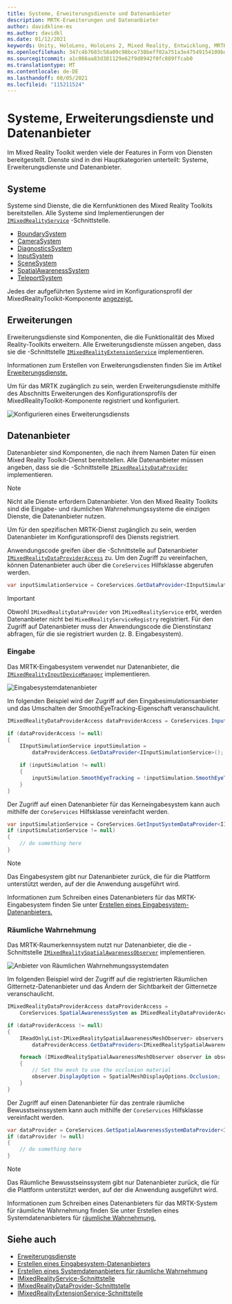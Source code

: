 ```yaml
---
title: Systeme, Erweiterungsdienste und Datenanbieter
description: MRTK-Erweiterungen und Datenanbieter
author: davidkline-ms
ms.author: davidkl
ms.date: 01/12/2021
keywords: Unity, HoloLens, HoloLens 2, Mixed Reality, Entwicklung, MRTK, Systemerweiterungen,
ms.openlocfilehash: 347c4b7603c58a09c98bce738beff02a751a3e47549154109bd2b661ba13e9a6
ms.sourcegitcommit: a1c086aa83d381129e62f9d8942f0fc889ffcab0
ms.translationtype: MT
ms.contentlocale: de-DE
ms.lasthandoff: 08/05/2021
ms.locfileid: "115211524"
---
```

# <a name="systems-extension-services-and-data-providers"></a>Systeme, Erweiterungsdienste und Datenanbieter

Im Mixed Reality Toolkit werden viele der Features in Form von Diensten bereitgestellt. Dienste sind in drei Hauptkategorien unterteilt: Systeme, Erweiterungsdienste und Datenanbieter.

## <a name="systems"></a>Systeme

Systeme sind Dienste, die die Kernfunktionen des Mixed Reality Toolkits bereitstellen. Alle Systeme sind Implementierungen der [`IMixedRealityService`](xref:Microsoft.MixedReality.Toolkit.IMixedRealityService) -Schnittstelle.

- [BoundarySystem](../features/boundary/boundary-system-getting-started.md)
- [CameraSystem](../features/camera-system/camera-system-overview.md)
- [DiagnosticsSystem](../features/diagnostics/diagnostics-system-getting-started.md)
- [InputSystem](../features/input/overview.md)
- [SceneSystem](../features/scene-system/scene-system-getting-started.md)
- [SpatialAwarenessSystem](../features/spatial-awareness/spatial-awareness-getting-started.md)
- [TeleportSystem](../features/teleport-system/teleport-system.md)

Jedes der aufgeführten Systeme wird im Konfigurationsprofil der MixedRealityToolkit-Komponente [angezeigt.](../features/profiles/profiles.md)

## <a name="extensions"></a>Erweiterungen

Erweiterungsdienste sind Komponenten, die die Funktionalität des Mixed Reality-Toolkits erweitern. Alle Erweiterungsdienste müssen angeben, dass sie die -Schnittstelle [`IMixedRealityExtensionService`](xref:Microsoft.MixedReality.Toolkit.IMixedRealityExtensionService) implementieren.

Informationen zum Erstellen von Erweiterungsdiensten finden Sie im Artikel [Erweiterungsdienste.](../features/extensions/extension-services.md)

Um für das MRTK zugänglich zu sein, werden Erweiterungsdienste mithilfe des Abschnitts Erweiterungen des Konfigurationsprofils der MixedRealityToolkit-Komponente registriert und konfiguriert.

![Konfigurieren eines Erweiterungsdiensts](../features/images/profiles/ConfiguredExtensionService.png)

## <a name="data-providers"></a>Datenanbieter

Datenanbieter sind Komponenten, die nach ihrem Namen Daten für einen Mixed Reality Toolkit-Dienst bereitstellen. Alle Datenanbieter müssen angeben, dass sie die -Schnittstelle [`IMixedRealityDataProvider`](xref:Microsoft.MixedReality.Toolkit.IMixedRealityDataProvider) implementieren.

> [!NOTE]
> Nicht alle Dienste erfordern Datenanbieter. Von den Mixed Reality Toolkits sind die Eingabe- und räumlichen Wahrnehmungssysteme die einzigen Dienste, die Datenanbieter nutzen.

Um für den spezifischen MRTK-Dienst zugänglich zu sein, werden Datenanbieter im Konfigurationsprofil des Diensts registriert.

Anwendungscode greifen über die -Schnittstelle auf Datenanbieter [`IMixedRealityDataProviderAccess`](xref:Microsoft.MixedReality.Toolkit.IMixedRealityDataProviderAccess) zu. Um den Zugriff zu vereinfachen, können Datenanbieter auch über die `CoreServices` Hilfsklasse abgerufen werden.

```c#
var inputSimulationService = CoreServices.GetDataProvider<IInputSimulationService>(CoreServices.InputSystem);
```

> [!IMPORTANT]
> Obwohl `IMixedRealityDataProvider` von `IMixedRealityService` erbt, werden Datenanbieter nicht bei `MixedRealityServiceRegistry` registriert. Für den Zugriff auf Datenanbieter muss der Anwendungscode die Dienstinstanz abfragen, für die sie registriert wurden (z. B. Eingabesystem).

### <a name="input"></a>Eingabe

Das MRTK-Eingabesystem verwendet nur Datenanbieter, die [`IMixedRealityInputDeviceManager`](xref:Microsoft.MixedReality.Toolkit.Input.IMixedRealityInputDeviceManager) implementieren.

![Eingabesystemdatenanbieter](../features/images/input/RegisteredServiceProviders.PNG)

Im folgenden Beispiel wird der Zugriff auf den Eingabesimulationsanbieter und das Umschalten der SmoothEyeTracking-Eigenschaft veranschaulicht.

```c#
IMixedRealityDataProviderAccess dataProviderAccess = CoreServices.InputSystem as IMixedRealityDataProviderAccess;

if (dataProviderAccess != null)
{
    IInputSimulationService inputSimulation =
        dataProviderAccess.GetDataProvider<IInputSimulationService>();

    if (inputSimulation != null)
    {
        inputSimulation.SmoothEyeTracking = !inputSimulation.SmoothEyeTracking;
    }
}
```

Der Zugriff auf einen Datenanbieter für das Kerneingabesystem kann auch mithilfe der `CoreServices` Hilfsklasse vereinfacht werden.

```c#
var inputSimulationService = CoreServices.GetInputSystemDataProvider<IInputSimulationService>();
if (inputSimulationService != null)
{
    // do something here
}
```

> [!NOTE]
> Das Eingabesystem gibt nur Datenanbieter zurück, die für die Plattform unterstützt werden, auf der die Anwendung ausgeführt wird.

Informationen zum Schreiben eines Datenanbieters für das MRTK-Eingabesystem finden Sie unter [Erstellen eines Eingabesystem-Datenanbieters.](../features/input/create-data-provider.md)

### <a name="spatial-awareness"></a>Räumliche Wahrnehmung

Das MRTK-Raumerkennsystem nutzt nur Datenanbieter, die die -Schnittstelle [`IMixedRealitySpatialAwarenessObserver`](xref:Microsoft.MixedReality.Toolkit.SpatialAwareness.IMixedRealitySpatialAwarenessObserver) implementieren.

![Anbieter von Räumlichen Wahrnehmungssystemdaten](../features/images/spatial-awareness/SpatialAwarenessProfile.png)

Im folgenden Beispiel wird der Zugriff auf die registrierten Räumlichen Gitternetz-Datenanbieter und das Ändern der Sichtbarkeit der Gitternetze veranschaulicht.

```c#
IMixedRealityDataProviderAccess dataProviderAccess =
    CoreServices.SpatialAwarenessSystem as IMixedRealityDataProviderAccess;

if (dataProviderAccess != null)
{
    IReadOnlyList<IMixedRealitySpatialAwarenessMeshObserver> observers =
        dataProviderAccess.GetDataProviders<IMixedRealitySpatialAwarenessMeshObserver>();

    foreach (IMixedRealitySpatialAwarenessMeshObserver observer in observers)
    {
        // Set the mesh to use the occlusion material
        observer.DisplayOption = SpatialMeshDisplayOptions.Occlusion;
    }
}
```

Der Zugriff auf einen Datenanbieter für das zentrale räumliche Bewusstseinssystem kann auch mithilfe der `CoreServices` Hilfsklasse vereinfacht werden.

```c#
var dataProvider = CoreServices.GetSpatialAwarenessSystemDataProvider<IMixedRealitySpatialAwarenessMeshObserver>();
if (dataProvider != null)
{
    // do something here
}
```

> [!NOTE]
> Das Räumliche Bewusstseinssystem gibt nur Datenanbieter zurück, die für die Plattform unterstützt werden, auf der die Anwendung ausgeführt wird.

Informationen zum Schreiben eines Datenanbieters für das MRTK-System für räumliche Wahrnehmung finden Sie unter Erstellen eines Systemdatenanbieters für [räumliche Wahrnehmung.](../features/spatial-awareness/create-data-provider.md)

## <a name="see-also"></a>Siehe auch

- [Erweiterungsdienste](../features/extensions/extension-services.md)
- [Erstellen eines Eingabesystem-Datenanbieters](../features/input/create-data-provider.md)
- [Erstellen eines Systemdatenanbieters für räumliche Wahrnehmung](../features/spatial-awareness/create-data-provider.md)
- [IMixedRealityService-Schnittstelle](xref:Microsoft.MixedReality.Toolkit.IMixedRealityService)
- [IMixedRealityDataProvider-Schnittstelle](xref:Microsoft.MixedReality.Toolkit.IMixedRealityDataProvider)
- [IMixedRealityExtensionService-Schnittstelle](xref:Microsoft.MixedReality.Toolkit.IMixedRealityExtensionService)

